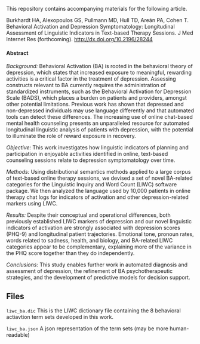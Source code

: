 This repository contains accompanying materials for the following article.

Burkhardt HA, Alexopoulos GS, Pullmann MD, Hull TD, Areán PA, Cohen T. Behavioral Activation and Depression Symptomatology: Longitudinal Assessment of Linguistic Indicators in Text-based Therapy Sessions. J Med Internet Res (forthcoming). http://dx.doi.org/10.2196/28244

#### Abstract

*Background:* Behavioral Activation (BA) is rooted in the behavioral theory of depression, which states that increased exposure to meaningful, rewarding activities is a critical factor in the treatment of depression. Assessing constructs relevant to BA currently requires the administration of standardized instruments, such as the Behavioral Activation for Depression Scale (BADS), which places a burden on patients and providers, amongst other potential limitations. Previous work has shown that depressed and non-depressed individuals may use language differently and that automated tools can detect these differences. The increasing use of online chat-based mental health counseling presents an unparalleled resource for automated longitudinal linguistic analysis of patients with depression, with the potential to illuminate the role of reward exposure in recovery. 

*Objective:* This work investigates how linguistic indicators of planning and participation in enjoyable activities identified in online, text-based counseling sessions relate to depression symptomatology over time. 

*Methods:* Using distributional semantics methods applied to a large corpus of text-based online therapy sessions, we devised a set of novel BA-related categories for the Linguistic Inquiry and Word Count (LIWC) software package. We then analyzed the language used by 10,000 patients in online therapy chat logs for indicators of activation and other depression-related markers using LIWC. 

*Results:* Despite their conceptual and operational differences, both previously established LIWC markers of depression and our novel linguistic indicators of activation are strongly associated with depression scores (PHQ-9) and longitudinal patient trajectories. Emotional tone, pronoun rates, words related to sadness, health, and biology, and BA-related LIWC categories appear to be complementary, explaining more of the variance in the PHQ score together than they do independently. 

*Conclusions:* This study enables further work in automated diagnosis and assessment of depression, the refinement of BA psychotherapeutic strategies, and the development of predictive models for decision support.

## Files

`liwc_ba.dic` This is the LIWC dictionary file containing the 8 behavioral actiavtion term sets developed in this work.

`liwc_ba.json` A json representation of the term sets (may be more human-readable)
